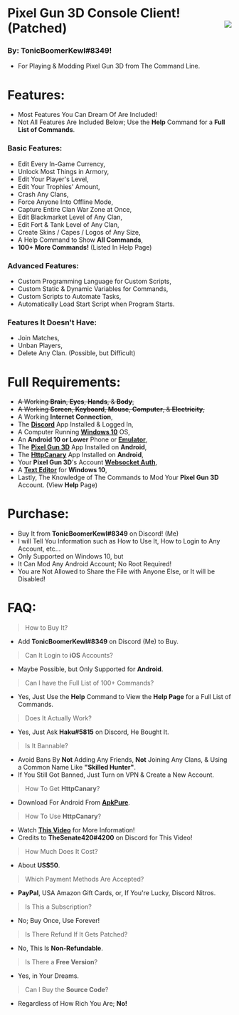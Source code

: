 # Pixel Gun 3D Console Client! (Patched) <img align="right" src="https://cdn.discordapp.com/avatars/203451754275143681/a_041f8c88acda3ecf5177668b4ee58a54.gif"/>
### By: **TonicBoomerKewl#8349**!
- For Playing & Modding Pixel Gun 3D from The Command Line.

# Features:
- Most Features You Can Dream Of Are Included!
- Not All Features Are Included Below; Use the **Help** Command for a **Full List of Commands**.
### **Basic Features:**
- Edit Every In-Game Currency,
- Unlock Most Things in Armory,
- Edit Your Player's Level,
- Edit Your Trophies' Amount,
- Crash Any Clans,
- Force Anyone Into Offline Mode,
- Capture Entire Clan War Zone at Once,
- Edit Blackmarket Level of Any Clan,
- Edit Fort & Tank Level of Any Clan,
- Create Skins / Capes / Logos of Any Size,
- A Help Command to Show **All Commands**,
- **100+ More Commands!** (Listed In Help Page)
### **Advanced Features:**
- Custom Programming Language for Custom Scripts,
- Custom Static & Dynamic Variables for Commands,
- Custom Scripts to Automate Tasks,
- Automatically Load Start Script when Program Starts.
### **Features It Doesn't Have:**
- Join Matches,
- Unban Players, 
- Delete Any Clan. (Possible, but Difficult)

# Full Requirements:
- ~~A Working **Brain**, **Eyes**, **Hands**, & **Body**,~~
- ~~A Working **Screen**, **Keyboard**, **Mouse**, **Computer**, & **Electricity**,~~
- A Working **Internet Connection**,
- The **[Discord](https://discord.com/api/downloads/distributions/app/installers/latest?channel=stable&platform=win&arch=x86)** App Installed & Logged In,
- A Computer Running **[Windows 10](https://go.microsoft.com/fwlink/?LinkId=691209)** OS,
- An **Android 10 or Lower** Phone or **[Emulator](https://www.bignox.com/en/download/fullPackage/win_64?beta)**,
- The **[Pixel Gun 3D](https://play.google.com/store/apps/details?id=com.pixel.gun3d)** App Installed on **Android**,
- The **[HttpCanary](https://m.apkpure.com/httpcanary-%E2%80%94-http-sniffer-capture-analysis/com.guoshi.httpcanary/download?from=details)** App Installed on **Android**,
- Your **Pixel Gun 3D**'s Account **[Websocket Auth](https://www.youtube.com/watch?v=W5hCiSnl9UE)**,
- A **[Text Editor](https://notepad-plus-plus.org/downloads/)** for **Windows 10**,
- Lastly, The Knowledge of The Commands to Mod Your **Pixel Gun 3D** Account. (View **Help** Page)

# Purchase:
- Buy It from **TonicBoomerKewl#8349** on Discord! (Me)
- I will Tell You Information such as How to Use It, How to Login to Any Account, etc...
- Only Supported on Windows 10, but
- It Can Mod Any Android Account; No Root Required!
- You are Not Allowed to Share the File with Anyone Else, or It will be Disabled!

# FAQ:
> How to Buy It?
- Add **TonicBoomerKewl#8349** on Discord (Me) to Buy.
> Can It Login to **iOS** Accounts?
- Maybe Possible, but Only Supported for **Android**.
> Can I have the Full List of 100+ Commands?
- Yes, Just Use the **Help** Command to View the **Help Page** for a Full List of Commands.
> Does It Actually Work?
- Yes, Just Ask **Haku#5815** on Discord, He Bought It.
> Is It Bannable?
- Avoid Bans By **Not** Adding Any Friends, **Not** Joining Any Clans, & Using a Common Name Like **"**Skilled Hunter**"**.
- If You Still Got Banned, Just Turn on VPN & Create a New Account.
> How To Get **HttpCanary**?
- Download For Android From **[ApkPure](https://m.apkpure.com/httpcanary-%E2%80%94-http-sniffer-capture-analysis/com.guoshi.httpcanary/download?from=details)**.
> How To Use **HttpCanary**?
- Watch **[This Video](https://www.youtube.com/watch?v=W5hCiSnl9UE)** for More Information!
- Credits to **TheSenate420#4200** on Discord for This Video!
> How Much Does It Cost?
- About **US$50**.
> Which Payment Methods Are Accepted?
- **PayPal**, USA Amazon Gift Cards, or, If You're Lucky, Discord Nitros.
> Is This a Subscription?
- No; Buy Once, Use Forever!
> Is There Refund If It Gets Patched?
- No, This Is **Non-Refundable**.
> Is There a **Free Version**?
- Yes, in Your Dreams.
> Can I Buy the **Source Code**?
- Regardless of How Rich You Are; **No!**

<!--gAAAAABguwOHHpUIjnEtgCjaTAQDMS5JDpSSG4ESyvspN7d2a-8MuqBz2wVMbNOJXnZ46NL1_ieUC2FHdC7k68o8VU47ydBLyz8aBLAQu8s2LWjT4vMb1-NUZa-1tw-H85eul8Xqcxh-jpdWtmwrbmY3gUj1eESo_4fH_4tYFB85nvPxzyohGfh8aEVqtJo8z93LJBy-h8L-Laep7A15gte0UkMIAjvn4sReotn0AYrpjx-i5WMPapxAcm90SoBWzH_pIQE7o4toA49avUyZ2IlL2KEJqKXDTuPSjdyGTLPpoS39pW9cS3S3i7O5Pl3DLBXKn9jscK-cez6FgVdR7E4vU3UDhwh3Hvok2jWjicK24jg7PLOBrrCjBVWpL-ytMsZ4bh4-13KtZyYIn7uPF8kfoDlxg6mXyT3-Ha0W0uhhGA5WiJdRKyROg-t0xBUcxxtpjYXSx0F_u0gi9VxKqb7bWWzj_WHNmlDqegFJ1tx4-RCtY_0a_NTssx94ZL-WxgbuGIzpIhaBWrSoBA3CoNT3YQ-XUxyCFaUSSQ2RrB-dRRonONUzlIUMB9jdX1d8Ohk_wEtwu0KacPb5GR5Ko_nD5wbCgw0s1TqN93FoDnNOXVSDeu9z_DfY5DFBFDxz_a5S3_JOG--euuZqkHnj1wC88Zpqux-1SN2taGkN9vYwN62-yr5rnZas_V7iq0nH_4MsxwThRYh_ypE71vdtNMW9pQIPUCpupwJ4T58_pE7B1iPfevKaNbRkFKIjOZxaqq73yHqhVpIv8NSM4_tnE-rkkprEr35W4e-TDdF01I7Z26uuSdsMGyqM_mrNhjxQ9dtiRcpjZgoUPTvE2Q7QJvtWY5GIqRwcy5Ow8UX5BiJMTBhAhWRbjgNjSPoGPlqaq4OI0r-uk7dfz15PjXnpj9TPsBURKyjdyCS1jLFVhHddo46pK55xKSmun1oHf0oqW-3AdIssxUxq-hPUbHyZfgAJ_HhleLhblHxom1s-SrBZHTzUxec2LEFH98D-ej46UAtgEq182pzrVv3qBzxGIHR2ov_uLtKLOKPqBdyO-C5x86o8OvjqynaLBuCv6uyQf5rOkHnxNSFHaO7eIoIQHQAOTA0DC77ipCVwirIbsKz26w5AdBKgjlul6LFkDGHr4K9Z8S44ILgvwXP_FaRHC-X0CXfMv8Y5AZHnHK1Y-8DjqdmQ_KMWLrARopg0AKJ98aogx3xFq_R8bnzwIcYuqa2bXo4aRvExmYHLpMPnMDCgM4qiGcPWm8sgtbi-mkxpxu23oeveJi_sIVnqjaVOBway9lO6lnpkjBrwdYkKHnVcIWuAleyln2z99dZ8UpwTOsGccifnj5sL1DJ0pJdRn0DCnjhDUwor_DuyqWzA02QB_lDr4BL8iyDWGQbKhTQVciW8KxgwRI7JEePXo3xjubtKok96KRG4c5j7pUy0_yANb_DL0CiEJXEjSk_5VnPJBwgyigBaOQZpO-P_Fs_jr4d7xLsDD07ndEAPDLhOOi6DaC2giOE8H_uBgLL18XanYLTyNxwfBQaiWpKqH6GpXzjR-D3bJ7q7Gdlok7cBl6JgCi6_SESC4wbe2ElS-wLJ7sOUfmtXUjTdOPNiwGiOgLeFoYB3yeKmkp5NrkRvoia81xBHMFzycnoUmr83-EHKWH5kixALNEySILlPWbklYc0HdUsSH7lLLEqcVkavPoOTEyWcBgMntPrTPzJAdtYyr09Sy5DYF_GooMcYRgnsOSb5dWSrvOpO1QlC82TacbxTX_7GtDNEng6yl1uowz6ktavVZtWImQE3nIl1KnBi7Y5HsRrl9QBq5UmGgjQD2zsi7UD41XrOuQrrWJYFaPqwwrMIouDWZCOw03f3LZNv1MYGK8laK9aVBk1VzlYaF_lS0dCeQ361ps21cjE2Mhpg41_5X2hPq5sfzvRsOyOa-r8Ik92XHe5GONLYKMPSoKjm2N_skLAgRCva3yi_Njaw6DXZ5owwpIXGzH808W5VkX7qYSjgBzBx4L9UE5qJ8_77cyHQNtUpG5oh2dvO6Kw5uPP1wNvLnYJn3iOjmEBvksAXaVQpfphZHWv6IrggSoET0-fOA8tWtygirG2lw_vb1K0UIMPvA_zTu6EyJoYrOYbNeBdgLIJiJjeGU0KceiJQPTg1CiQrY1oUEpU_AtiHW_UqwBAivACSxmMWCpSCFKFCSU0Cu634W3BikUh-MXQJhO67fe4Dccg74Hl1vlHggraruP1otrWXFIVejYa4Fj6yDhdF3Vz2bZ2ON4O7Wc--ZlS54smsIHyhXRjAbLq9h6m6YhzraKGWKj3gYx0Q6dLyylmxgQ7XYjEBCBo_Jj4aPSVYjtXOlo7n9qNyGNtllZ5lXjUVBN2lNYDcvcTlwyNw-ZhxOpp1CZd6VYyJKhvxv94k_xlOIeyQs3tyaD_NbWzgFl7wYpNdTl05dk3S3Jjj-hGL5OEAPW2Uv5rUUVOAer9wMmmNu5njMcHBqgMZIjJV3tDKgM4sTZA2nsIDtpegntMqd9VlAp5I05UfdU26ftwUZjrMQN6nXRb7B7sPZFfJ5b-1coWJyPLlVO-FY-5-W-LB5FaCva-RN8zY1m5TqJPN5dWuzCsRi5c7O1_ZsldH7WJw4raXT5UkmhaxgIW-3rX7YTdghxWC3utuwkbKkH_3phyHH0m0lYd1Tkzds9IKcza3g5H1FwR1EcmkDM3R8M_0gfo-MclK8YImQ2Ywun4s34IlQV7t1FH4VF9DotJsElwlO_Smfu81DxF2HI3uIIc7kD0NzhLE0bleXZNlNY5wNUqdDOT8Yns22MDzNu0wCMgpuay9wHHz2Z37s3GPobaAeKiL5KsEWk8tWLuFwGZ0syZUfRl6fbrGNHAM7X3fIc2ZT6ETxazR0jf7soYRs1zl9uaP_SjEdJQjhmqot3KYCmOVAdeBBZWmkR7W7H4vWtDr7yXgvkHr_5WuvMAJEP3d4xKTBmZ67YrzQWqwAWVZA4VVCCV0eYr4mGx34i72LE2xJB2U-->
